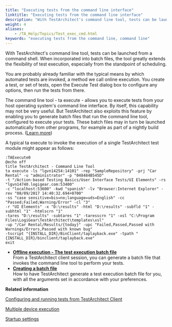 ```yaml
--- 
title: "Executing tests from the command line interface"
linktitle: "Executing tests from the command line interface"
description: "With TestArchitect's command line tool, tests can be launched from a command shell. When incorporated into batch files, the tool greatly extends the flexibility of test execution, especially from the standpoint of scheduling."
weight: 4
aliases: 
    - /TA_Help/Topics/Test_exec_cmd.html
keywords: "executing tests from the command line, command line"
---
```


With TestArchitect's command line tool, tests can be launched from a command shell. When incorporated into batch files, the tool greatly extends the flexibility of test execution, especially from the standpoint of scheduling.

You are probably already familiar with the typical means by which automated tests are invoked, a method we call online execution. You create a test, or set of tests, open the Execute Test dialog box to configure any options, then run the tests from there.

The command line tool - ta execute - allows you to execute tests from your host operating system's command line interface. By itself, this capability may not be very useful. But TestArchitect also exploits this feature by enabling you to generate batch files that run the command line tool, configured to execute your tests. These batch files may in turn be launched automatically from other programs, for example as part of a nightly build process. \([Learn more](/user-guide/testarchitect-command-line-tool/execute-command)\)

A typical ta execute to invoke the execution of a single TestArchitect test module might appear as follows:

```
:TAExecute0
@echo off 
title TestArchitect - Command Line Tool 
ta execute -ls "lgvn14254:14101" -rep "SampleRepository" -prj "Car Rental" -u "administrator" -p "048484B545D" 
-t "/Action-based Testing Basics/User Interface Tests/UI Elements" -rs "lgvn14740.logigear.com:53400" 
-c "localhost:53600" -kwd "spanish" -lv "Browser:Internet Explorer" -rev "08/09/2017 14:40:32.694+0700" 
-ss "case sensitive=bis=no;language=uds=English" -cc "Passed;Failed;Warning/Error" -cl "3" 
-r "UI Elements" -x "D:\results" -html "D:\results" -subfld "1" -subhtml "1" -htmlscrn "1" 
-tares "D:\results" -subtares "1" -taresscrn "1" -xsl "C:\Program Files\LogiGear\TestArchitect\templates\xsl" 
-up "/Car Rental/Results/{today}" -upc "Failed,Passed,Passed with Warnings/Errors,Passed with known bug" 
-tscript "{INSTALL_DIR}/BinClient/taplayback.exe" -tpath "{INSTALL_DIR}/binclient/taplayback.exe" 
exit
```

-   **[Offline execution - The test execution batch file](/user-guide/test-execution/methods-of-test-execution/executing-tests-from-the-command-line-interface/offline-execution-the-test-execution-batch-file)**  
From a TestArchitect client session, you can generate a batch file that invokes the command line tool to perform your tests.
-   **[Creating a batch file](/user-guide/test-execution/methods-of-test-execution/executing-tests-from-the-command-line-interface/creating-a-batch-file)**  
How to have TestArchitect generate a test execution batch file for you, with all the arguments set in accordance with your preferences.




**Related information**  


[Configuring and running tests from TestArchitect Client](/user-guide/test-execution/methods-of-test-execution/configuring-and-running-tests-from-testarchitect-client)

[Multiple device execution](/user-guide/test-execution/methods-of-test-execution/multiple-device-execution/)

[Startup settings](/user-guide/test-execution/startup-settings/)

